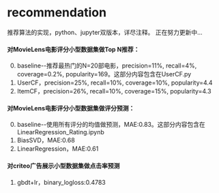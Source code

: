 # recommendation
推荐算法的实现，python、jupyter双版本，详尽注释。
正在努力更新中...

#### 对MovieLens电影评分小型数据集做Top N推荐：
0. baseline--推荐最热门的N=20部电影，precision=11%, recall=4%, coverage=0.2%, popularity=169。这部分内容包含在UserCF.py
1. UserCF，precision=25%, recall=10%, coverage=10%, popularity=4.4
2. ItemCF，precision=26%, recall=10%, coverage=15%, popularity=4.3

#### 对MovieLens电影评分小型数据集做评分预测：
0. baseline--使用所有评分的均值做预测，MAE:0.83。这部分内容包含在LinearRegression_Rating.ipynb
1. BiasSVD，MAE:0.68
2. LinearRegression，MAE:0.61

#### 对criteo广告展示小型数据集做点击率预测
1. gbdt+lr，binary_logloss:0.4783    

